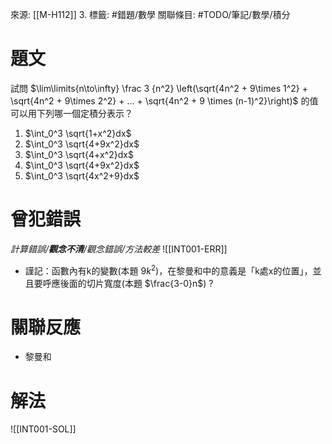 來源: [[M-H112]] 3.
標籤: #錯題/數學 
關聯條目: #TODO/筆記/數學/積分 
# 題文
試問 $\lim\limits{n\to\infty} \frac 3 {n^2} \left(\sqrt{4n^2 + 9\times 1^2} + \sqrt{4n^2 + 9\times 2^2} + ... + \sqrt{4n^2 + 9 \times (n-1)^2}\right)$ 的值可以用下列哪一個定積分表示？
1. $\int_0^3 \sqrt{1+x^2}dx$
2. $\int_0^3 \sqrt{4+9x^2}dx$
3. $\int_0^3 \sqrt{4+x^2}dx$
4. $\int_0^3 \sqrt{4+9x^2}dx$
5. $\int_0^3 \sqrt{4x^2+9}dx$
# 曾犯錯誤
*計算錯誤/**觀念不清**/觀念錯誤/方法較差*
![[INT001-ERR]]
- 謹記：函數內有k的變數(本題 $9k^2$)，在黎曼和中的意義是「k處x的位置」，並且要呼應後面的切片寬度(本題 $\frac{3-0}n$)
?
# 關聯反應
- 黎曼和
# 解法
![[INT001-SOL]]